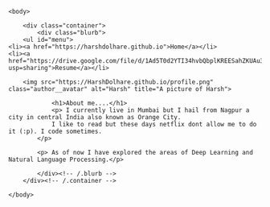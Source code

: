
<html>
	
	<body>
		
		<div class="container">
    		<div class="blurb">
		<ul id="menu">
    <li><a href="https://harshdolhare.github.io">Home</a></li>
    <li><a href="https://drive.google.com/file/d/1Ad5T0d2YTI34hvbQbplKREESahZKUAu3/view?usp=sharing">Resume</a></li>
    
</ul>
		

		<img src="https://HarshDolhare.github.io/profile.png" class="author__avatar" alt="Harsh" title="A picture of Harsh">
		
        		<h1>About me....</h1>
				<p> I currently live in Mumbai but I hail from Nagpur a city in central India also known as Orange City.
				I like to read but these days netflix dont allow me to do it (:p). I code sometimes.
			</p>
			
			<p> As of now I have explored the areas of Deep Learning and Natural Language Processing.</p>
			
    		</div><!-- /.blurb -->
		</div><!-- /.container -->
		
	</body>
</html>
